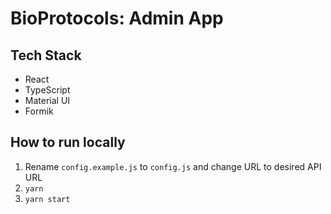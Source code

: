 # BioProtocols: Admin App

## Tech Stack
- React
- TypeScript
- Material UI
- Formik

## How to run locally

1. Rename `config.example.js` to `config.js` and change URL to desired API URL
2. `yarn`
3. `yarn start`